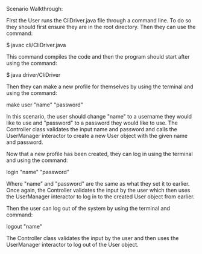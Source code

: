 Scenario Walkthrough:

First the User runs the CliDriver.java file through a command line. To do so they should first ensure they are in the root directory. Then they can use the command:

$ javac cli/CliDriver.java

This command compiles the code and then the program should start after using the command:

$ java driver/CliDriver

Then they can make a new profile for themselves by using the terminal and using the command: 

make user "name" "password"

In this scenario, the user should change "name" to a username they would like to use and "password" to a password they would like to use. The Controller class validates the input name and password and calls the UserManager interactor to create a new User object with the given name and password.

Now that a new profile has been created, they can log in using the terminal and using the command:

login "name" "password"

Where "name" and "password" are the same as what they set it to earlier. Once again, the Controller validates the input by the user which then uses the UserManager interactor to log in to the created User object from earlier.

Then the user can log out of the system by using the terminal and command:

logout "name"

The Controller class validates the input by the user and then uses the UserManager interactor to log out of the User object.
